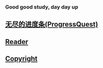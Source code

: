 ### Good good study, day day up

## [无尽的进度条(ProgressQuest)](src/ProgressQuest/)

## [Reader](src/Reader/)

## [Copyright](src/Copyright/)